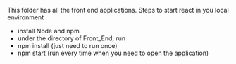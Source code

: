 This folder has all the front end applications.
Steps to start react in you local environment

- install Node and npm
- under the directory of Front_End, run
- npm install (just need to run once)
- npm start (run every time when you need to open the application)
